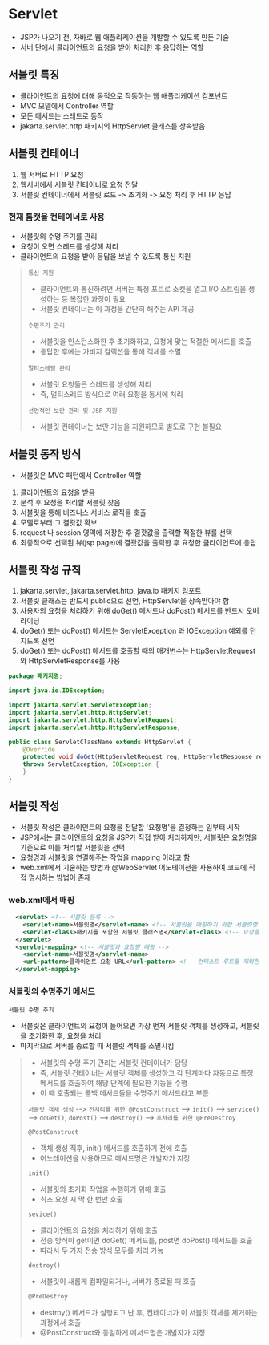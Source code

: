 # Servlet
* JSP가 나오기 전, 자바로 웹 애플리케이션을 개발할 수 있도록 만든 기술
* 서버 단에서 클라이언트의 요청을 받아 처리한 후 응답하는 역할

## 서블릿 특징
* 클라이언트의 요청에 대해 동적으로 작동하는 웹 애플리케이션 컴포넌트
* MVC 모델에서 Controller 역할
* 모든 메서드는 스레드로 동작
* jakarta.servlet.http 패키지의 HttpServlet 클래스를 상속받음

## 서블릿 컨테이너
1. 웹 서버로 HTTP 요청
2. 웹서버에서 서블릿 컨테이너로 요청 전달
3. 서블릿 컨테이너에서 서블릿 로드 -> 초기화 -> 요청 처리 후 HTTP 응답

### 현재 톰캣을 컨테이너로 사용
* 서블릿의 수명 주기를 관리
* 요청이 오면 스레드를 생성해 처리
* 클라이언트의 요청을 받아 응답을 보낼 수 있도록 통신 지원

>`통신 지원`  
> * 클라이언트와 통신하려면 서버는 특정 포트로 소켓을 열고 I/O 스트림을 생성하는 등 복잡한 과정이 필요
> * 서블릿 컨테이너는 이 과정을 간단히 해주는 API 제공
> 
> `수명주기 관리`
> * 서블릿을 인스턴스화한 후 초기화하고, 요청에 맞는 적절한 메서드를 호출
> * 응답한 후에는 가비지 컬렉션을 통해 객체를 소멸
> 
> `멀티스레딩 관리`
> * 서블릿 요청들은 스레드를 생성해 처리
> * 즉, 멀티스레드 방식으로 여러 요청을 동시에 처리
> 
> `선언적인 보안 관리 및 JSP 지원`
> * 서블릿 컨테이너는 보안 기능을 지원하므로 별도로 구현 불필요

## 서블릿 동작 방식
* 서블릿은 MVC 패턴에서 Controller 역할

1. 클라이언트의 요청을 받음
2. 분석 후 요청을 처리할 서블릿 찾음
3. 서블릿을 통해 비즈니스 서비스 로직을 호출
4. 모델로부터 그 결괏값 확보
5. request 나 session 영역에 저장한 후 결괏값을 출력할 적절한 뷰를 선택
6. 최종적으로 선택된 뷰(jsp page)에 결괏값을 출력한 후 요청한 클라이언트에 응답

## 서블릿 작성 규칙
1. jakarta.servlet, jakarta.servlet.http, java.io 패키지 임포트
2. 서블릿 클래스는 반드시 public으로 선언, HttpServlet을 상속받아야 함
3. 사용자의 요청을 처리하기 위해 doGet() 메서드나 doPost() 메서드를 반드시 오버라이딩
4. doGet() 또는 doPost() 메서드는 ServletException 과 IOException 예외를 던지도록 선언
5. doGet() 또는 doPost() 메서드를 호출할 때의 매개변수는 HttpServletRequest와 HttpServletResponse를 사용

```Java
package 패키지명;

import java.io.IOException;

import jakarta.servlet.ServletException;
import jakarta.servlet.http.HttpServlet;
import jakarta.servlet.http.HttpServletRequest;
import jakarta.servlet.http.HttpServletResponse;

public class ServletClassName extends HttpServlet {
    @Override
    protected void doGet(HttpServletRequest req, HttpServletResponse resp)
    throws ServletException, IOException {
    }
}
```

## 서블릿 작성
* 서블릿 작성은 클라이언트의 요청을 전달할 '요청명'을 결정하는 일부터 시작
* JSP에서는 클라이언트의 요청을 JSP가 직접 받아 처리하지만, 서블릿은 요청명을 기준으로 이를 처리할 서블릿을 선택
* 요청명과 서블릿을 연결해주는 작업을 mapping 이라고 함
* web.xml에서 기술하는 방법과 @WebServlet 어노테이션을 사용하여 코드에 직접 명시하는 방법이 존재

### web.xml에서 매핑
```xml
  <servlet> <!-- 서블릿 등록 -->
  	<servlet-name>서블릿명</servlet-name> <!-- 서블릿을 매핑하기 위한 서블릿명 -->
  	<servlet-class>패키지를 포함한 서블릿 클래스명</servlet-class> <!-- 요청을 처리할 서블릿을 패키지를 포함하여 명시 -->
  </servlet>
  <servlet-mapping> <!-- 서블릿과 요청명 매핑 -->
  	<servlet-name>서블릿명</servlet-name>
  	<url-pattern>클라이언트 요청 URL</url-pattern> <!-- 컨텍스트 루트를 제외한 요청명 기입 -->
  </servlet-mapping>
```

### 서블릿의 수명주기 메서드

`서블릿 수명 주기`
* 서블릿은 클라이언트의 요청이 들어오면 가장 먼저 서블릿 객체를 생성하고, 서블릿을 초기화한 후, 요청을 처리
* 마지막으로 서버를 종료할 때 서블릿 객체를 소멸시킴

> * 서블릿의 수명 주기 관리는 서블릿 컨테이너가 담당  
> * 즉, 서블릿 컨테이너는 서블릿 객체를 생성하고 각 단계마다 자동으로 특정 메서드를 호출하여 해당 단계에 필요한 기능을 수행
> * 이 때 호출되는 콜백 메서드들을 수명주기 메서드라고 부름  
> 
> `서블릿 객체 생성` --> `전처리를 위한 @PostConstruct` --> `init()` --> `service()`   
> --> `doGet()`, `doPost()` --> `destroy()` --> `후처리를 위한 @PreDestroy`   
> 
> `@PostConstruct`
> * 객체 생성 직후, init() 메서드를 호출하기 전에 호출
> * 어노테이션을 사용하므로 메서드명은 개발자가 지정
> 
> `init()`
> * 서블릿의 초기화 작업을 수행하기 위해 호출
> * 최초 요청 시 딱 한 번만 호출
> 
> `sevice()`
> * 클라이언트의 요청을 처리하기 위해 호출
> * 전송 방식이 get이면 doGet() 메서드를, post면 doPost() 메서드를 호출
> * 따라서 두 가지 전송 방식 모두를 처리 가능
> 
> `destroy()`
> * 서블릿이 새롭게 컴파일되거나, 서버가 종료될 때 호출
> 
> `@PreDestroy`
> * destroy() 메서드가 실행되고 난 후, 컨테이너가 이 서블릿 객체를 제거하는 과정에서 호출
> * @PostConstruct와 동일하게 메서드명은 개발자가 지정